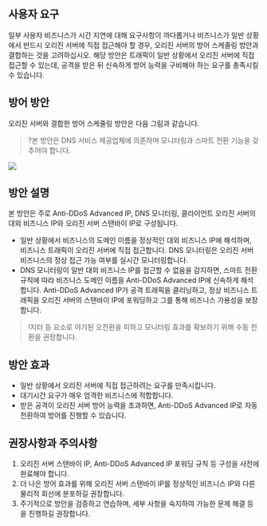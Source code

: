 [//]: # (chinagitpath:XXXXX)

## 사용자 요구
일부 사용자 비즈니스가 시간 지연에 대해 요구사항이 까다롭거나 비즈니스가 일반 상황에서 반드시 오리진 서버에 직접 접근해야 할 경우, 오리진 서버의 방어 스케줄링 방안과 결합하는 것을 고려하십시오.
해당 방안은 트래픽이 일반 상황에서 오리진 서버에 직접 접근할 수 있는데, 공격을 받은 뒤 신속하게 방어 능력을 구비해야 하는 요구를 총족시킬 수 있습니다.

## 방어 방안
오리진 서버와 결합한 방어 스케줄링 방안은 다음 그림과 같습니다.
>?본 방안은 DNS 서비스 제공업체에 의존하며 모니터링과 스마트 전환 기능을 갖추어야 합니다.

 ![](https://main.qcloudimg.com/raw/25b320a68db4122b83fcf85b5a53843d.png)

## 방안 설명
본 방안은 주로 Anti-DDoS Advanced IP, DNS 모니터링, 클라이언트 오리진 서버의 대외 비즈니스 IP와 오리진 서버 스탠바이 IP로 구성됩니다.
- 일반 상황에서 비즈니스의 도메인 이름을 정상적인 대외 비즈니스 IP에 해석하며, 비즈니스 트래픽이 오리진 서버에 직접 접근합니다. DNS 모니터링은 오리진 서버 비즈니스의 정상 접근 가능 여부를 실시간 모니터링합니다.
- DNS 모니터링이 일반 대외 비즈니스 IP를 접근할 수 없음을 감지하면, 스마트 전환 규칙에 따라 비즈니스 도메인 이름을 Anti-DDoS Advanced IP에 신속하게 해석합니다. Anti-DDoS Advanced IP가 공격 트래픽을 클리닝하고, 정상 비즈니스 트래픽을 오리진 서버의 스탠바이 IP에 포워딩하고 그를 통해 비즈니스 가용성을 보장합니다.
>!지터 등 요소로 야기된 오전환을 피하고 모니터링 효과를 확보하기 위해 수동 전환을 권장합니다.


## 방안 효과
- 일반 상황에서 오리진 서버에 직접 접근하려는 요구를 만족시킵니다.
- 대기시간 요구가 매우 엄격한 비즈니스에 적합합니다.
- 받은 공격이 오리진 서버 방어 능력을 초과하면, Anti-DDoS Advanced IP로 자동 전환하여 방어를 진행할 수 있습니다.

## 권장사항과 주의사항
1. 오리진 서버 스탠바이 IP, Anti-DDoS Advanced IP 포워딩 규칙 등 구성을 사전에 완료해야 합니다.
2. 더 나은 방어 효과를 위해 오리진 서버 스탠바이 IP를 정상적인 비즈니스 IP와 다른 물리적 회선에 분포하길 권장합니다.
3. 주기적으로 방안을 검증하고 연습하며, 세부 사항을 숙지하여 가능한 문제 해결 등을 진행하길 권장합니다.


